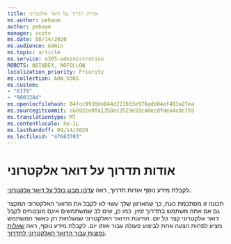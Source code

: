 ```yaml
---
title: אודות תדרוך על דואר אלקטרוני
ms.author: pebaum
author: pebaum
manager: scotv
ms.date: 08/14/2020
ms.audience: Admin
ms.topic: article
ms.service: o365-administration
ROBOTS: NOINDEX, NOFOLLOW
localization_priority: Priority
ms.collection: Adm_O365
ms.custom:
- "6179"
- "9003284"
ms.openlocfilehash: 04fcc9930de844d221033e976adb04ef483a27ea
ms.sourcegitcommit: c6692ce0fa1358ec3529e59ca0ecdfdea4cdc759
ms.translationtype: MT
ms.contentlocale: he-IL
ms.lasthandoff: 09/14/2020
ms.locfileid: "47663703"
---
```

# <a name="about-briefing-email"></a>אודות תדרוך על דואר אלקטרוני

לקבלת מידע נוסף אודות תדרוך, ראה [עדכון מבט כולל על דואר אלקטרוני](https://docs.microsoft.com/briefing/be-overview).  

תכונה זו מסתכמת כעת, כך שהארגון שלך עשוי לא לקבל את הדואר האלקטרוני המקצר גם אם אתה משתמש בתדרוך זמין. כמו כן, שים לב שמשתמשים אינם מובטחים לקבל דואר אלקטרוני קצר כל יום. הודעות הדואר האלקטרוני שנשלחות רק כאשר המשתמש מציע לפחות הצעה אחת לביצוע פעולה עבור אותו יום. לקבלת מידע נוסף, ראה [שאלות נפוצות עבור הדואר האלקטרוני לתדרוך](https://docs.microsoft.com/briefing/be-faqs).